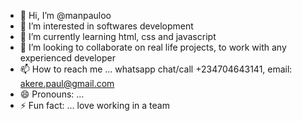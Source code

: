 - 👋 Hi, I’m @manpauloo
- 👀 I’m interested in softwares development
- 🌱 I’m currently learning html, css and javascript
- 💞️ I’m looking to collaborate on real life projects, to work with any experienced developer
- 📫 How to reach me ... whatsapp chat/call +234704643141, email: akere.paul@gmail.com
- 😄 Pronouns: ...
- ⚡ Fun fact: ... love working in a team

<!---
manpauloo/manpauloo is a ✨ special ✨ repository because its `README.md` (this file) appears on your GitHub profile.
You can click the Preview link to take a look at your changes.
--->
